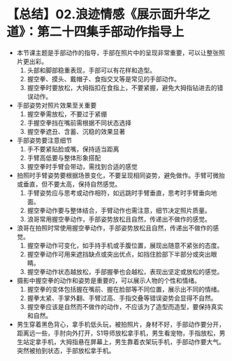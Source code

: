 # 【总结】02.浪迹情感《展示面升华之道》：第二十四集手部动作指导上

-   本节课主题是手部动作的指导，手部在照片中的呈现非常重要，可以让整张照片更出彩。
    1.  头部和脚部稳重表现，手部可以有花样和造型。
    2.  握空拳、摸头、戴帽子、食指交叉等是常见的手部动作。
    3.  握空拳时要放松，大拇指扣在食指上，不要紧握，避免大拇指钻进去的错误动作。
-   手部姿势对照片效果至关重要
    1.  握空拳需放松，不要过于紧绷
    2.  手握空拳挡在嘴前需根据不同状态选择
    3.  握空拳遮丑、含蓄、沉稳的效果显著
-   手部姿势要注意细节
    1.  手不要紧贴脸或嘴，保持适当距离
    2.  手臂高低要与整体形象搭配
    3.  握空拳时手臂会带动，需找到合适的感觉
-   拍照时手臂姿势要根据场景变化，不要呈现相同姿势，避免做作。手臂可微抬或垂直，但不要太高，保持自然感觉。
    1.  手臂姿势应与思考或动作相符，如远跳时手臂垂直，思考时手臂垂向地面。
    2.  握空拳动作要与整体结合，手臂动作也需注意，细节决定照片质量。
    3.  浪哥常用握空拳动作，手部姿势放松且自然，传递出不做作的感觉。
-   浪哥在拍照时常使用握空拳动作，手部姿势放松且自然，传递出不做作的感觉。
    1.  握空拳动作可变化，如手持手机或手腹位置，展现出随意不紧张的态度。
    2.  握空拳动作可用来遮挡缺点或突出优点，如挡住脸部下半部分或突出眼睛。
    3.  握空拳动作状态越放松，手部握拳也会越松，表现出坚定或放松的感觉。
-   摄影中握空拳的动作和姿势是重要的，可以展示人物的个性和情绪。
    1.  握空拳的变体包括握在嘴前、握在脸部等不同位置，展示出不同的情绪。
    2.  握拳太紧、手掌外翻、手臂过高、手指交叠等错误姿势会显得不自然。
    3.  握空拳应该是自然而不做作的动作，不应该为了造型而造型，要保持真实和自然。
-   男生穿着黑色背心，拿手机低头玩，被拍照片，身材不好，手部动作要分开，距离远一些，手肘向外打开，S1导师放松拿手机，男生看宠物，手指放松，男生站定拿手机，大拇指悬在屏幕上，男生靠着衣架玩手机，手部动作要大气。突然被拍到状态，手部放松拿手机。